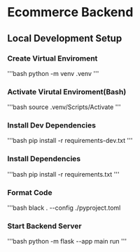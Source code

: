 # Ecommerce Backend

## Local Development Setup
### Create Virtual Enviroment 
'''bash
python -m venv .venv
'''

### Activate Virutal Enviroment(Bash)
'''bash
source .venv/Scripts/Activate
'''

### Install Dev Dependencies
'''bash
pip install -r requirements-dev.txt
'''



### Install Dependencies
'''bash
pip install -r requirements.txt
'''

### Format Code
'''bash
black . --config ./pyproject.toml

### Start Backend Server
'''bash
python -m flask --app main run
'''